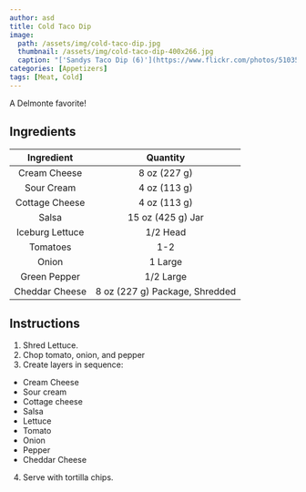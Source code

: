 ```yaml
---
author: asd
title: Cold Taco Dip
image:
  path: /assets/img/cold-taco-dip.jpg
  thumbnail: /assets/img/cold-taco-dip-400x266.jpg
  caption: "['Sandys Taco Dip (6)'](https://www.flickr.com/photos/51035644485@N01/12176265245) by [RobynAnderson](https://www.flickr.com/photos/51035644485@N01) is licensed under [CC BY-NC-ND 2.0](https://creativecommons.org/licenses/by-nc-nd/2.0/?ref=ccsearch&atype=rich)"
categories: [Appetizers]
tags: [Meat, Cold]
---
```


A Delmonte favorite!

## Ingredients

| Ingredient | Quantity |
|:-:|:-:|
| Cream Cheese | 8 oz (227 g) |
| Sour Cream | 4 oz (113 g) |
| Cottage Cheese | 4 oz (113 g) |
| Salsa | 15 oz (425 g) Jar |
| Iceburg Lettuce | 1/2 Head |
| Tomatoes | 1-2 |
| Onion | 1 Large |
| Green Pepper | 1/2 Large |
| Cheddar Cheese | 8 oz (227 g) Package, Shredded |

## Instructions

1. Shred Lettuce.
2. Chop tomato, onion, and pepper
3. Create layers in sequence:
  * Cream Cheese
  * Sour cream
  * Cottage cheese
  * Salsa
  * Lettuce
  * Tomato
  * Onion
  * Pepper
  * Cheddar Cheese
4. Serve with tortilla chips.
